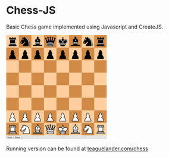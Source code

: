 # Chess-JS
Basic Chess game implemented using Javascript and CreateJS.

<img src="chessjs.png" width="270">

Running version can be found at [teaguelander.com/chess](http://teaguelander.com/chess)
